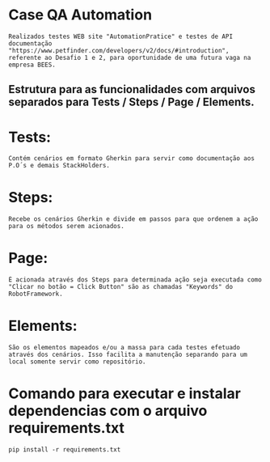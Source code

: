 # Case QA Automation
    Realizados testes WEB site "AutomationPratice" e testes de API documentação "https://www.petfinder.com/developers/v2/docs/#introduction", referente ao Desafio 1 e 2, para oportunidade de uma futura vaga na empresa BEES.


## Estrutura para as funcionalidades com arquivos separados para Tests / Steps / Page / Elements. ##

# Tests:
    Contém cenários em formato Gherkin para servir como documentação aos P.O´s e demais StackHolders.
# Steps: 
    Recebe os cenários Gherkin e divide em passos para que ordenem a ação para os métodos serem acionados.
# Page: 
    É acionada através dos Steps para determinada ação seja executada como "Clicar no botão = Click Button" são as chamadas "Keywords" do RobotFramework.
# Elements:
    São os elementos mapeados e/ou a massa para cada testes efetuado através dos cenários. Isso facilita a manutenção separando para um local somente servir como repositório.

# Comando para executar e instalar dependencias com o arquivo requirements.txt
    pip install -r requirements.txt